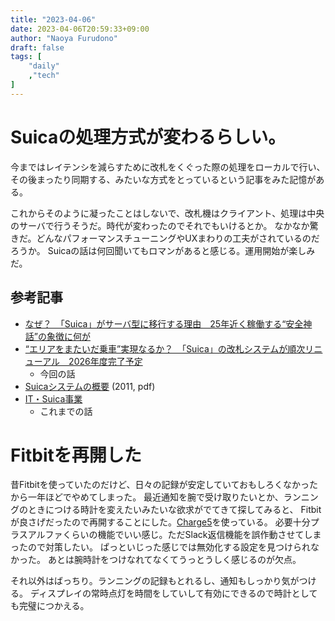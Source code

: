 ```yaml
---
title: "2023-04-06"
date: 2023-04-06T20:59:33+09:00
author: "Naoya Furudono"
draft: false
tags: [
    "daily"
    ,"tech"
]
---
```


# Suicaの処理方式が変わるらしい。

今まではレイテンシを減らすために改札をくぐった際の処理をローカルで行い、
その後まったり同期する、みたいな方式をとっているという記事をみた記憶がある。

これからそのように凝ったことはしないで、改札機はクライアント、処理は中央のサーバで行うそうだ。時代が変わったのでそれでもいけるとか。
なかなか驚きだ。どんなパフォーマンスチューニングやUXまわりの工夫がされているのだろうか。
Suicaの話は何回聞いてもロマンがあると感じる。運用開始が楽しみだ。

## 参考記事

- [なぜ？　「Suica」がサーバ型に移行する理由　25年近く稼働する“安全神話”の象徴に何が](https://www.itmedia.co.jp/news/articles/2304/05/news131.html)
- [“エリアをまたいだ乗車”実現なるか？　「Suica」の改札システムが順次リニューアル　2026年度完了予定](https://www.itmedia.co.jp/mobile/articles/2304/04/news155.html)
    - 今回の話
- [Suicaシステムの概要](https://www.jstage.jst.go.jp/article/ieiej/31/6/31_408/_pdf/-char/en) (2011, pdf)
- [IT・Suica事業](https://www.jreast.co.jp/youran/pdf/2019-2020/jre_youran_group_p69-74.pdf)
    - これまでの話

# Fitbitを再開した

昔Fitbitを使っていたのだけど、日々の記録が安定していておもしろくなかったから一年ほどでやめてしまった。
最近通知を腕で受け取りたいとか、ランニングのときにつける時計を変えたいみたいな欲求がでてきて探してみると、
Fitbitが良さげだったので再開することにした。[Charge5](https://amzn.to/3UdqtL4)を使っている。
必要十分プラスアルファくらいの機能でいい感じ。ただSlack返信機能を誤作動させてしまったので対策したい。
ぱっといじった感じでは無効化する設定を見つけられなかった。
あとは腕時計をつけなれてなくてうっとうしく感じるのが欠点。

それ以外はばっちり。ランニングの記録もとれるし、通知もしっかり気がつける。
ディスプレイの常時点灯を時間をしていして有効にできるので時計としても完璧につかえる。

